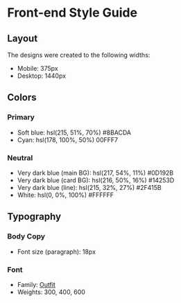 # Front-end Style Guide

## Layout

The designs were created to the following widths:

- Mobile: 375px
- Desktop: 1440px

## Colors

### Primary

- Soft blue: hsl(215, 51%, 70%) #8BACDA
- Cyan: hsl(178, 100%, 50%) 	00FFF7

### Neutral

- Very dark blue (main BG): hsl(217, 54%, 11%) #0D192B
- Very dark blue (card BG): hsl(216, 50%, 16%) #14253D
- Very dark blue (line): hsl(215, 32%, 27%) #2F415B
- White: hsl(0, 0%, 100%) 	#FFFFFF

## Typography

### Body Copy

- Font size (paragraph): 18px

### Font

- Family: [Outfit](https://fonts.google.com/specimen/Outfit)
- Weights: 300, 400, 600
